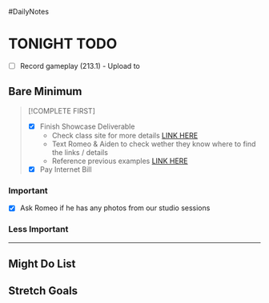 #DailyNotes 
# TONIGHT TODO
- [ ] Record gameplay (213.1) - Upload to 

## Bare Minimum

> [!COMPLETE FIRST]
> - [x] Finish Showcase Deliverable
> 	- Check class site for more details [LINK HERE](https://sites.google.com/sae.edu/aud213unitsite/topics/exhibition-presentation?authuser=0)
> 	- Text Romeo & Aiden to check wether they know where to find the links / details
> 	- Reference previous examples [LINK HERE]()
> - [x] Pay Internet Bill

### Important
- [x] Ask Romeo if he has any photos from our studio sessions
### Less Important

---
## Might Do List

## Stretch Goals
